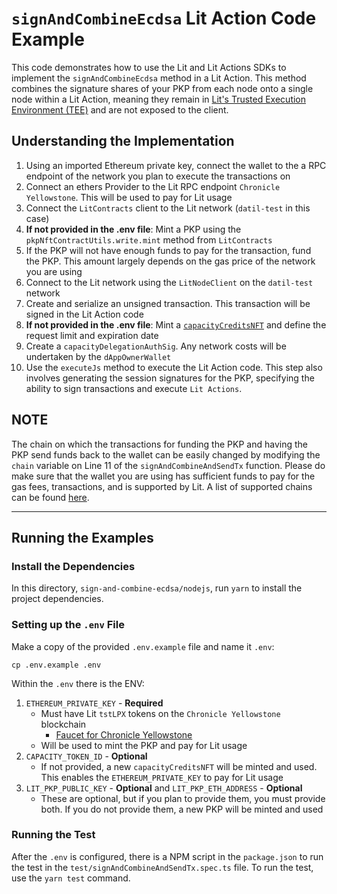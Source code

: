 # `signAndCombineEcdsa` Lit Action Code Example

This code demonstrates how to use the Lit and Lit Actions SDKs to implement the `signAndCombineEcdsa` method in a Lit Action. This method combines the signature shares of your PKP from each node onto a single node within a Lit Action, meaning they remain in [Lit's Trusted Execution Environment (TEE)](https://developer.litprotocol.com/resources/how-it-works#sealed-and-confidential-hardware) and are not exposed to the client.

## Understanding the Implementation
1. Using an imported Ethereum private key, connect the wallet to the a RPC endpoint of the network you plan to execute the transactions on
2. Connect an ethers Provider to the Lit RPC endpoint `Chronicle Yellowstone`. This will be used to pay for Lit usage
3. Connect the `LitContracts` client to the Lit network (`datil-test` in this case)
4. **If not provided in the .env file**: Mint a PKP using the `pkpNftContractUtils.write.mint` method from `LitContracts`
5. If the PKP will not have enough funds to pay for the transaction, fund the PKP. This amount largely depends on the gas price of the network you are using
6. Connect to the Lit network using the `LitNodeClient` on the `datil-test` network
7. Create and serialize an unsigned transaction. This transaction will be signed in the Lit Action code
8. **If not provided in the .env file**: Mint a [`capacityCreditsNFT`](https://developer.litprotocol.com/sdk/capacity-credits) and define the request limit and expiration date
9. Create a `capacityDelegationAuthSig`. Any network costs will be undertaken by the `dAppOwnerWallet`
10. Use the `executeJs` method to execute the Lit Action code. This step also involves generating the session signatures for the PKP, specifying the ability to sign transactions and execute `Lit Actions`.

**NOTE**
---

The chain on which the transactions for funding the PKP and having the PKP send funds back to the wallet can be easily changed by modifying the `chain` variable on Line 11 of the `signAndCombineAndSendTx` function. Please do make sure that the wallet you are using has sufficient funds to pay for the gas fees, transactions, and is supported by Lit. A list of supported chains can be found [here](https://developer.litprotocol.com/resources/supported-chains).

---

## Running the Examples

### Install the Dependencies

In this directory, `sign-and-combine-ecdsa/nodejs`, run `yarn` to install the project dependencies.

### Setting up the `.env` File

Make a copy of the provided `.env.example` file and name it `.env`:

```
cp .env.example .env
```

Within the `.env` there is the ENV:

1. `ETHEREUM_PRIVATE_KEY` - **Required**
    - Must have Lit `tstLPX` tokens on the `Chronicle Yellowstone` blockchain
        - [Faucet for Chronicle Yellowstone](https://chronicle-yellowstone-faucet.getlit.dev/)
    - Will be used to mint the PKP and pay for Lit usage
2. `CAPACITY_TOKEN_ID` - **Optional**
    - If not provided, a new `capacityCreditsNFT` will be minted and used. This enables the `ETHEREUM_PRIVATE_KEY` to pay for Lit usage
3. `LIT_PKP_PUBLIC_KEY` - **Optional** and `LIT_PKP_ETH_ADDRESS` - **Optional**
    - These are optional, but if you plan to provide them, you must provide both. If you do not provide them, a new PKP will be minted and used

### Running the Test

After the `.env` is configured, there is a NPM script in the `package.json` to run the test in the `test/signAndCombineAndSendTx.spec.ts` file. To run the test, use the `yarn test` command.
